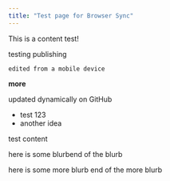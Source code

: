 ```yaml
---
title: "Test page for Browser Sync" 
---
```

 
This is a content test!

testing publishing

```edited from a mobile device```

**more**

updated dynamically on GitHub

- test 123
- another idea

test content


here is some blurb<!--- this is an inline comment test--->end of the blurb

here is some more blurb <!--- this is another inline comment test- with spaces after--> end of the more blurb
